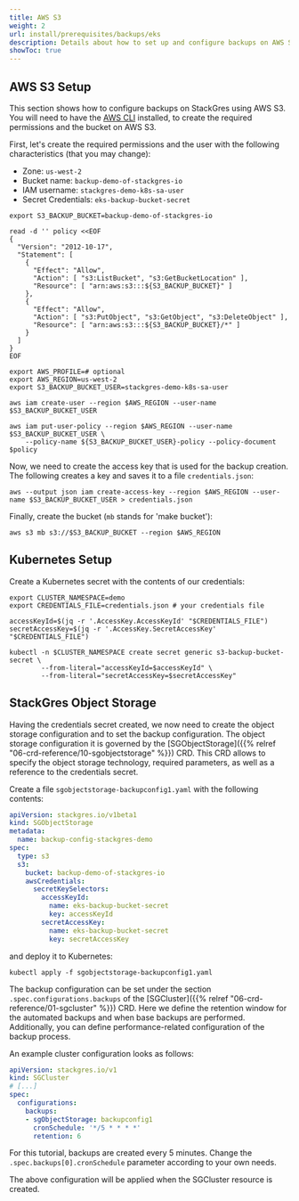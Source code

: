 ```yaml
---
title: AWS S3
weight: 2
url: install/prerequisites/backups/eks
description: Details about how to set up and configure backups on AWS S3.
showToc: true
---
```


## AWS S3 Setup

This section shows how to configure backups on StackGres using AWS S3.
You will need to have the [AWS CLI](https://aws.amazon.com/cli) installed, to create the required permissions and the bucket on AWS S3.

First, let's create the required permissions and the user with the following characteristics (that you may change):

* Zone: `us-west-2`
* Bucket name: `backup-demo-of-stackgres-io`
* IAM username: `stackgres-demo-k8s-sa-user`
* Secret Credentials: `eks-backup-bucket-secret`

```
export S3_BACKUP_BUCKET=backup-demo-of-stackgres-io

read -d '' policy <<EOF
{
  "Version": "2012-10-17",
  "Statement": [
    {
      "Effect": "Allow",
      "Action": [ "s3:ListBucket", "s3:GetBucketLocation" ],
      "Resource": [ "arn:aws:s3:::${S3_BACKUP_BUCKET}" ]
    },
    {
      "Effect": "Allow",
      "Action": [ "s3:PutObject", "s3:GetObject", "s3:DeleteObject" ],
      "Resource": [ "arn:aws:s3:::${S3_BACKUP_BUCKET}/*" ]
    }
  ]
}
EOF

export AWS_PROFILE=# optional
export AWS_REGION=us-west-2
export S3_BACKUP_BUCKET_USER=stackgres-demo-k8s-sa-user

aws iam create-user --region $AWS_REGION --user-name $S3_BACKUP_BUCKET_USER

aws iam put-user-policy --region $AWS_REGION --user-name $S3_BACKUP_BUCKET_USER \
	--policy-name ${S3_BACKUP_BUCKET_USER}-policy --policy-document $policy
```

Now, we need to create the access key that is used for the backup creation.
The following creates a key and saves it to a file `credentials.json`:

```
aws --output json iam create-access-key --region $AWS_REGION --user-name $S3_BACKUP_BUCKET_USER > credentials.json
```

Finally, create the bucket (`mb` stands for 'make bucket'):

```
aws s3 mb s3://$S3_BACKUP_BUCKET --region $AWS_REGION
```

## Kubernetes Setup

Create a Kubernetes secret with the contents of our credentials:

```
export CLUSTER_NAMESPACE=demo
export CREDENTIALS_FILE=credentials.json # your credentials file

accessKeyId=$(jq -r '.AccessKey.AccessKeyId' "$CREDENTIALS_FILE")
secretAccessKey=$(jq -r '.AccessKey.SecretAccessKey' "$CREDENTIALS_FILE")

kubectl -n $CLUSTER_NAMESPACE create secret generic s3-backup-bucket-secret \
        --from-literal="accessKeyId=$accessKeyId" \
        --from-literal="secretAccessKey=$secretAccessKey"
```

## StackGres Object Storage

Having the credentials secret created, we now need to create the object storage configuration and to set the backup configuration.
The object storage configuration it is governed by the [SGObjectStorage]({{% relref "06-crd-reference/10-sgobjectstorage" %}}) CRD.
This CRD allows to specify the object storage technology, required parameters, as well as a reference to the credentials secret.

Create a file `sgobjectstorage-backupconfig1.yaml` with the following contents:

```yaml
apiVersion: stackgres.io/v1beta1
kind: SGObjectStorage
metadata:
  name: backup-config-stackgres-demo
spec:
  type: s3
  s3:
    bucket: backup-demo-of-stackgres-io
    awsCredentials:
      secretKeySelectors:
        accessKeyId:
          name: eks-backup-bucket-secret
          key: accessKeyId
        secretAccessKey:
          name: eks-backup-bucket-secret
          key: secretAccessKey
```

and deploy it to Kubernetes:

```
kubectl apply -f sgobjectstorage-backupconfig1.yaml
```

The backup configuration can be set under the section `.spec.configurations.backups` of the [SGCluster]({{% relref "06-crd-reference/01-sgcluster" %}}) CRD.
Here we define the retention window for the automated backups and when base backups are performed.
Additionally, you can define performance-related configuration of the backup process.

An example cluster configuration looks as follows:

```yaml
apiVersion: stackgres.io/v1
kind: SGCluster
# [...]
spec:
  configurations:
    backups:
    - sgObjectStorage: backupconfig1
      cronSchedule: '*/5 * * * *'
      retention: 6
```

For this tutorial, backups are created every 5 minutes.
Change the `.spec.backups[0].cronSchedule` parameter according to your own needs.

The above configuration will be applied when the SGCluster resource is created.